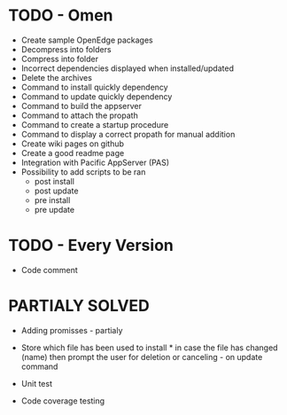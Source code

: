 # TODO - Omen

   * Create sample OpenEdge packages
   * Decompress into folders
   * Compress into folder
   * Incorrect dependencies displayed when installed/updated
   * Delete the archives
   * Command to install quickly dependency
   * Command to update quickly dependency
   * Command to build the appserver
   * Command to attach the propath
   * Command to create a startup procedure
   * Command to display a correct propath for manual addition
   * Create wiki pages on github
   * Create a good readme page
   * Integration with Pacific AppServer (PAS)
   * Possibility to add scripts to be ran
       * post install
       * post update
       * pre install
       * pre update

# TODO - Every Version

   * Code comment

# PARTIALY SOLVED
   * Adding promisses - partialy
   * Store which file has been used to install
          * in case the file has changed (name) then prompt the user for deletion or canceling - on update command

   * Unit test
   * Code coverage testing

